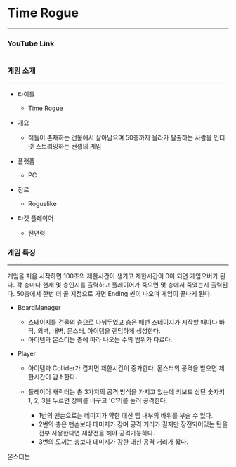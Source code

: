# Time Rogue
--------------------
### YouTube Link
```

```

### 게임 소개
--------------------
* 타이틀
  - Time Rogue

* 개요
  - 적들이 존재하는 건물에서 살아남으며 50층까지 올라가 탈출하는 사람을 인터넷 스트리밍하는 컨셉의 게임

* 플랫폼
  - PC

* 장르
  - Roguelike

* 타켓 플레이어
  - 전연령

### 게임 특징
--------------------
게임을 처음 시작하면 100초의 제한시간이 생기고 제한시간이 0이 되면 게임오버가 된다.
각 층마다 현재 몇 층인지를 출력하고 플레이어가 죽으면 몇 층에서 죽었는지 출력된다.
50층에서 한번 더 골 지점으로 가면 Ending 씬이 나오며 게임이 끝나게 된다.
  
* BoardManager
  - 스테이지를 건물의 층으로 나눠두었고 층은 매번 스테이지가 시작할 때마다 바닥, 외벽, 내벽, 몬스터, 아이템을 랜덤하게 생성한다.  
  - 아이템과 몬스터는 층에 따라 나오는 수의 범위가 다르다.
  
* Player
  - 아이템과 Collider가 겹치면 제한시간이 증가한다. 몬스터의 공격을 받으면 제한시간이 감소한다.
  
  - 플레이어 캐릭터는 총 3가지의 공격 방식을 가지고 있는데 키보드 상단 숫자키 1, 2, 3을 누르면 장비를 바꾸고 'C'키를 눌러 공격한다.
    + 1번의 맨손으로는 데미지가 약한 대신 맵 내부의 바위를 부술 수 있다.
    + 2번의 총은 맨손보다 데미지가 강며 공격 거리가 길지만 장전되어있는 탄을 전부 사용한다면 재장전을 해야 공격가능하다.
    + 3번의 도끼는 총보다 데미지가 강한 대신 공격 거리가 짧다.
    
  
몬스터는 
